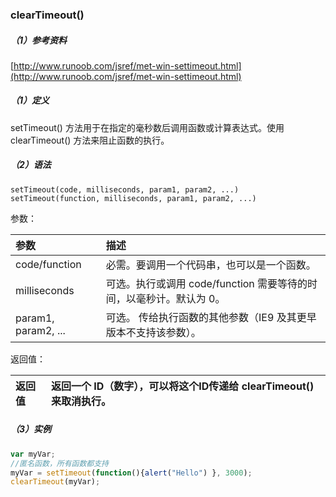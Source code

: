 ### clearTimeout\(\)

##### （1）参考资料

[http://www.runoob.com/jsref/met-win-settimeout.html](http://www.runoob.com/jsref/met-win-settimeout.html)

##### （1）定义

setTimeout\(\) 方法用于在指定的毫秒数后调用函数或计算表达式。使用 clearTimeout\(\) 方法来阻止函数的执行。

##### （2）语法

```
setTimeout(code, milliseconds, param1, param2, ...)
setTimeout(function, milliseconds, param1, param2, ...)
```

参数：

| 参数 | 描述 |
| :--- | :--- |
| code/function | 必需。要调用一个代码串，也可以是一个函数。 |
| milliseconds | 可选。执行或调用 code/function 需要等待的时间，以毫秒计。默认为 0。 |
| param1, param2, ... | 可选。 传给执行函数的其他参数（IE9 及其更早版本不支持该参数）。 |

返回值：

| 返回值 | 返回一个 ID（数字），可以将这个ID传递给 clearTimeout\(\) 来取消执行。 |
| :--- | :--- |


##### （3）实例

```js
var myVar;
//匿名函数，所有函数都支持
myVar = setTimeout(function(){alert("Hello") }, 3000);
clearTimeout(myVar);
```



